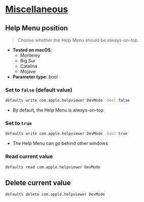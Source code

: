 # [Miscellaneous](../readme.md)

## Help Menu position

> Choose whether the Help Menu should be always-on-top.

- **Tested on macOS**:
  * Monterey
  * Big Sur
  * Catalina
  * Mojave
- **Parameter type**: bool

### Set to `false` (default value)
```bash
defaults write com.apple.helpviewer DevMode -bool false
```
- By default, the Help Menu is always-on-top

### Set to `true`
```bash
defaults write com.apple.helpviewer DevMode -bool true
```
- The Help Menu can go behind other windows

### Read current value
```bash
defaults read com.apple.helpviewer DevMode
```

## Delete current value
```bash
defaults delete com.apple.helpviewer DevMode
```
